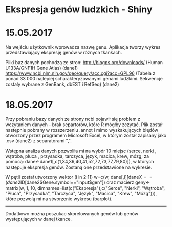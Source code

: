 # Ekspresja genów ludzkich - Shiny

# 15.05.2017
Na wejściu użytkownik wprowadza nazwę genu. Aplikacja tworzy wykres przedstawiający ekspresję genów w różnych tkankach.

Pliki baz danych pochodzą ze stron:
http://biogps.org/downloads/ (Human U133A/GNF1H Gene Atlas) (dane1)
https://www.ncbi.nlm.nih.gov/geo/query/acc.cgi?acc=GPL96 (Tabela z ponad 33 000 najlepiej scharakteryzowanymi genami ludzkimi. Sekwencje zostały wybrane z GenBank, dbEST i RefSeq) (dane2)

# 18.05.2017
Przy pobraniu bazy danych ze strony ncbi pojawił się problem z wczytaniem danych - brak separtorów, które R mógłby zczytać. Plik został następnie pobrany w rozszerzeniu .annot i mimo wyskakujących błędów otworzony przez programem Microsoft Excel, w którym został zapisany jako .csv (dane2) z separatorami ",".

Wstępna analiza danych pozwoliła mi na wybór 10 miejsc (serce, nerki , wątroba, płuca , przysadka, tarczyca, język, macica, krew, mózg;  za pomocą: dane<-dane1[,c(1,34,36,40,41,52,72,73,77,79,80)]),
w których następuje ekspresja genów. Zostaną one przedstawione na wykresie. 


W pętli został utworzony wektor (i in 2:11) w=c(w, dane[,i][dane$X==(dane2$ID[dane2$Gene.symbol=="input$gen"]) 
oraz macierz geny<-matrix(w, 1, 10, dimnames=list(c("Ekspresja"),c("Serce", "Nerki", "Wątroba", "Płuca", "Przysadka", "Tarczyca", "Język", "Macica", "Krew", "Mózg"))), które pozwolą mi na stworzenie wykresu (barplot).


___________________________________________________________________________________
Dodatkowo można poszukac skorelowanych genów lub genów występujących w danej tkance.
